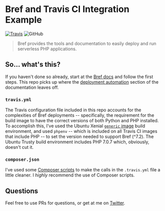 # Bref and Travis CI Integration Example
[![Travis](https://img.shields.io/travis/guillermoandrae/bref-hello-world.svg?style=flat-square)](https://travis-ci.org/guillermoandrae/bref-hello-world) ![GitHub](https://img.shields.io/github/license/guillermoandrae/bref-hello-world.svg?style=flat-square)

> Bref provides the tools and documentation to easily deploy and run serverless PHP applications.

## So... what's this?
If you haven't done so already, start at the [Bref docs](https://bref.sh/docs/) and follow the first steps. This repo picks up where the [deployment automation](https://bref.sh/docs/deploy.html#automating-deployments) section of the documentation leaves off.

### `travis.yml`
The Travis configuration file included in this repo accounts for the complexities of Bref deployments -- specifically, the requirement for the build image to have the correct versions of both Python and PHP installed. To accomplish this, I've used the Ubuntu Xenial [`generic` image](https://docs.travis-ci.com/user/languages/minimal-and-generic/#generic) build environment, and used `phpenv` -- which is included on all Travis CI images that include PHP -- to set the version needed to support Bref (^7.2). The Ubuntu Trusty build environment includes PHP 7.0.7 which, obviously, doesn't cut it.

### `composer.json`
I've used some [Composer scripts](https://getcomposer.org/doc/articles/scripts.md) to make the calls in the `.travis.yml` file a little cleaner. I *highly* recommend the use of Composer scripts.

## Questions
Feel free to use PRs for questions, or get at me on [Twitter](https://twitter.com/guillermoandrae).
